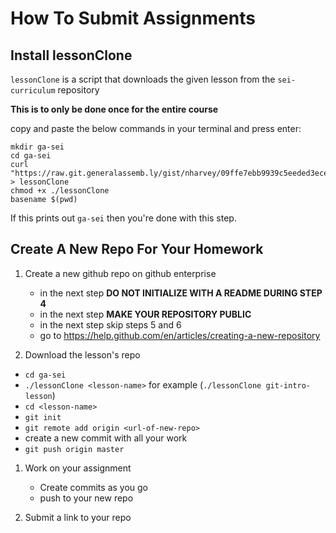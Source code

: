 # How To Submit Assignments

## Install lessonClone

`lessonClone` is a script that downloads the given lesson from the
`sei-curriculum` repository

__This is to only be done once for the entire course__

copy and paste the below commands in your terminal and press enter:

```
mkdir ga-sei
cd ga-sei
curl "https://raw.git.generalassemb.ly/gist/nharvey/09ffe7ebb9939c5eeded3ece2ddbbb62/raw/26d0192789e6782427f7a86e0919d161ebc07050/lessonClone" > lessonClone
chmod +x ./lessonClone
basename $(pwd)
```

If this prints out `ga-sei` then you're done with this step.

## Create A New Repo For Your Homework

1.  Create a new github repo on github enterprise

    * in the next step __DO NOT INITIALIZE WITH A README DURING STEP 4__
    * in the next step __MAKE YOUR REPOSITORY PUBLIC__
    * in the next step skip steps 5 and 6
    * go to https://help.github.com/en/articles/creating-a-new-repository
1. Download the lesson's repo

  * `cd ga-sei`
  * `./lessonClone <lesson-name>` for example (`./lessonClone git-intro-lesson`)
  * `cd <lesson-name>`
  * `git init`
  * `git remote add origin <url-of-new-repo>`
  * create a new commit with all your work
  * `git push origin master`
1. Work on your assignment

    * Create commits as you go
    * push to your new repo
1. Submit a link to your repo

[lessonClone]: ./src/lessonClone
